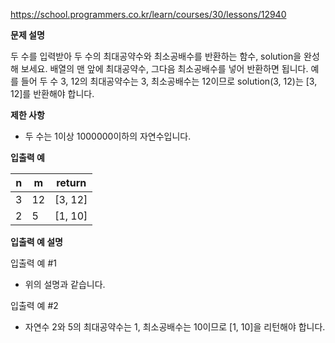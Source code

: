 https://school.programmers.co.kr/learn/courses/30/lessons/12940

**문제 설명**

두 수를 입력받아 두 수의 최대공약수와 최소공배수를 반환하는 함수, solution을 완성해 보세요. 배열의 맨 앞에 최대공약수, 그다음 최소공배수를 넣어 반환하면 됩니다. 예를 들어 두 수 3, 12의 최대공약수는 3, 최소공배수는 12이므로 solution(3, 12)는 [3, 12]를 반환해야 합니다.

**제한 사항**

- 두 수는 1이상 1000000이하의 자연수입니다.

**입출력 예**

| n   | 	m  | 	return  |
|-----|-----|----------|
| 3   | 	12 | 	[3, 12] |
| 2   | 	5	 | [1, 10]  |

**입출력 예 설명**

입출력 예 #1

- 위의 설명과 같습니다.

입출력 예 #2

- 자연수 2와 5의 최대공약수는 1, 최소공배수는 10이므로 [1, 10]을 리턴해야 합니다.